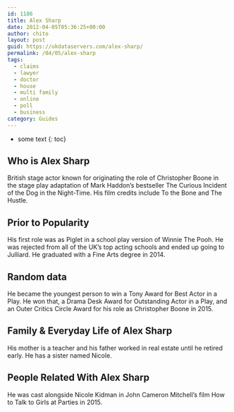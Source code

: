 ```yaml
---
id: 1186
title: Alex Sharp
date: 2012-04-05T05:36:25+00:00
author: chito
layout: post
guid: https://ukdataservers.com/alex-sharp/
permalink: /04/05/alex-sharp
tags:
  - claims
  - lawyer
  - doctor
  - house
  - multi family
  - online
  - poll
  - business
category: Guides
---
```


* some text
{: toc}


## Who is  Alex Sharp
                  
                  
                  
British stage actor known for originating the role of Christopher Boone in the stage play adaptation of Mark Haddon&#8217;s bestseller The Curious Incident of the Dog in the Night-Time. His film credits include To the Bone and The Hustle. 
                  
                
                
                
## Prior to Popularity 
                  
                  
                  
His first role was as Piglet in a school play version of Winnie The Pooh. He was rejected from all of the UK&#8217;s top acting schools and ended up going to Julliard. He graduated with a Fine Arts degree in 2014.
                  
                
                
                
## Random data 
                  
                  
                  
He became the youngest person to win a Tony Award for Best Actor in a Play. He won that, a Drama Desk Award for Outstanding Actor in a Play, and an Outer Critics Circle Award for his role as Christopher Boone in 2015.
                  
                
                
                
## Family & Everyday Life of Alex Sharp
                  
                  
                  
His mother is a teacher and his father worked in real estate until he retired early. He has a sister named Nicole.
                  
                
                
                
## People Related With  Alex Sharp
                  
                  
                  
He was cast alongside Nicole Kidman in John Cameron Mitchell&#8217;s film How to Talk to Girls at Parties in 2015.
                  
                
              
            
          
          
          
    
    
  
